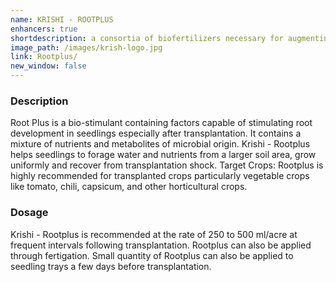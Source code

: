 ```yaml
---
name: KRISHI - ROOTPLUS
enhancers: true
shortdescription: a consortia of biofertilizers necessary for augmenting vegetative growth of mulberry
image_path: /images/krish-logo.jpg
link: Rootplus/
new_window: false
---
```

### Description
Root Plus is a bio-stimulant containing factors capable of stimulating root development in
seedlings especially after transplantation. It contains a mixture of nutrients and metabolites of
microbial origin. Krishi - Rootplus helps seedlings to forage water and nutrients from a larger
soil area, grow uniformly and recover from transplantation shock.
Target Crops: Rootplus is highly recommended for transplanted crops particularly vegetable
crops like tomato, chili, capsicum, and other horticultural crops.

### Dosage
Krishi - Rootplus is recommended at the rate of 250 to 500
ml/acre at frequent intervals following transplantation. Rootplus can also be applied through
fertigation. Small quantity of Rootplus can also be applied to seedling trays a few days before
transplantation.
